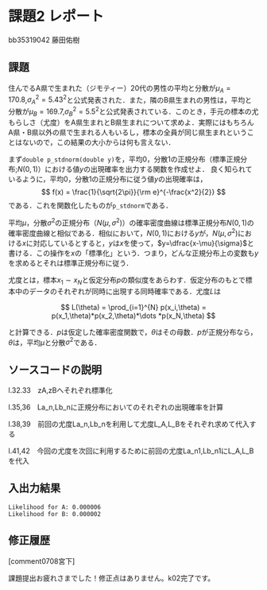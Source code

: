 # 課題2 レポート

bb35319042 藤田佑樹

## 課題

住んでるA県で生まれた（ジモティー）20代の男性の平均と分散が$\mu_{A}=170.8$,$\sigma^2_{A}={5.43}^2$と公式発表された．また，隣のB県生まれの男性は，平均と分散が$\mu_{B}=169.7$,$\sigma^2_{B}={5.5}^2$と公式発表されている．このとき，手元の標本の尤もらしさ（尤度）をA県生まれとB県生まれについて求めよ．実際にはもちろんA県・B県以外の県で生まれる人もいるし，標本の全員が同じ県生まれということはないので，この結果の大小からは何も言えない．
   
まず`double p_stdnorm(double y)`を，平均0，分散1の正規分布（標準正規分布;$N(0,1)$）における値$y$の出現確率を出力する関数を作成せよ．
良く知られているように，平均0，分散1の正規分布に従う値$y$の出現確率は，
$$
  f(x) = \frac{1}{\sqrt{2\pi}}{\rm e}^{-\frac{x^2}{2}}
$$
である．これを関数化したものが`p_stdnorm`である．

平均$\mu$，分散$\sigma^2$の正規分布（$N(\mu,\sigma^2)$）の確率密度曲線は標準正規分布$N(0,1)$の確率密度曲線と相似である．相似において，$N(0,1)$における$y$が，$N(\mu,\sigma^2)$における$x$に対応しているとすると，$y$は$x$を使って，$y=\dfrac{x-\mu}{\sigma}$と書ける．この操作を$x$の「標準化」という．つまり，どんな正規分布上の変数も$y$を求めるとそれは標準正規分布に従う．

尤度とは，標本$x_1\sim x_N$と仮定分布$p$の類似度をあらわす．仮定分布のもとで標本中のデータのそれぞれが同時に出現する同時確率である．尤度$L$は

$$
L(\theta) = \prod_{i=1}^{N} p(x_i,\theta) = p(x_1,\theta)*p(x_2,\theta)*\dots *p(x_N,\theta)
$$

と計算できる．$p$は仮定した確率密度関数で，$\theta$はその母数．$p$が正規分布なら，$\theta$は，平均$\mu$と分散$\sigma^2$である．

## ソースコードの説明
l.32.33　zA,zBへそれぞれ標準化　　

l.35,36　La_n,Lb_nに正規分布においてのそれぞれの出現確率を計算

l.38,39　前回の尤度La_n,Lb_nを利用して尤度L_A,L_Bをそれぞれ求めて代入する　　　

l.41,42　今回の尤度を次回に利用するために前回の尤度La_n1,Lb_n1にL_A,L_Bを代入　
 



## 入出力結果

```
Likelihood for A: 0.000006
Likelihood for B: 0.000002
```

## 修正履歴

[comment0708宮下]

課題提出お疲れさまでした！修正点はありません。k02完了です。

